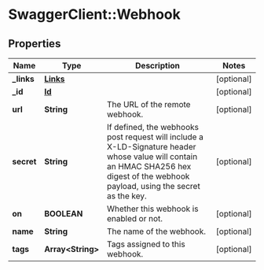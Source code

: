 # SwaggerClient::Webhook

## Properties
Name | Type | Description | Notes
------------ | ------------- | ------------- | -------------
**_links** | [**Links**](Links.md) |  | [optional] 
**_id** | [**Id**](Id.md) |  | [optional] 
**url** | **String** | The URL of the remote webhook. | [optional] 
**secret** | **String** | If defined, the webhooks post request will include a X-LD-Signature header whose value will contain an HMAC SHA256 hex digest of the webhook payload, using the secret as the key. | [optional] 
**on** | **BOOLEAN** | Whether this webhook is enabled or not. | [optional] 
**name** | **String** | The name of the webhook. | [optional] 
**tags** | **Array&lt;String&gt;** | Tags assigned to this webhook. | [optional] 


